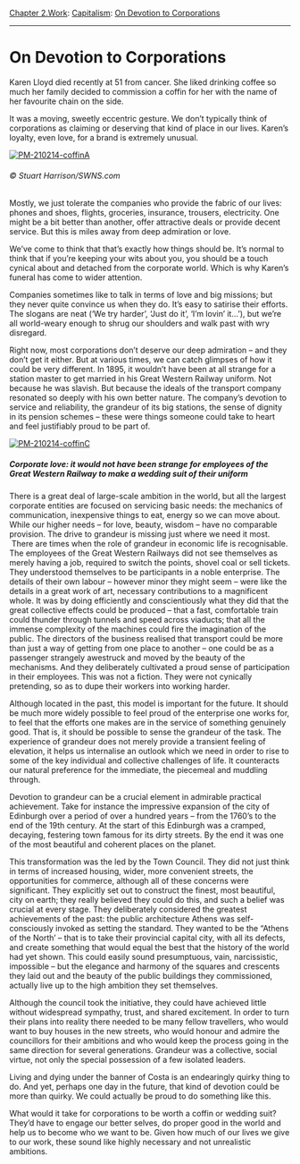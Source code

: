 [Chapter 2.Work](https://www.theschooloflife.com/thebookoflife/category/work/): [Capitalism](https://www.theschooloflife.com/thebookoflife/category/work/capitalism/): [On Devotion to Corporations](https://www.theschooloflife.com/thebookoflife/on-devotion-to-corporations/)

* * *

# On Devotion to Corporations

Karen Lloyd died recently at 51 from cancer. She liked drinking coffee so much her family decided to commission a coffin for her with the name of her favourite chain on the side.

It was a moving, sweetly eccentric gesture. We don’t typically think of corporations as claiming or deserving that kind of place in our lives. Karen’s loyalty, even love, for a brand is extremely unusual.

[![PM-210214-coffinA](https://www.theschooloflife.com/thebookoflife/wp-content/uploads/2015/03/PM-210214-coffinA.jpg)](http://www.thebookoflife.org/wp-content/uploads/2015/03/PM-210214-coffinA.jpg)

###### © Stuart Harrison/SWNS.com

Mostly, we just tolerate the companies who provide the fabric of our lives: phones and shoes, flights, groceries, insurance, trousers, electricity. One might be a bit better than another, offer attractive deals or provide decent service. But this is miles away from deep admiration or love.

We’ve come to think that that’s exactly how things should be. It’s normal to think that if you’re keeping your wits about you, you should be a touch cynical about and detached from the corporate world. Which is why Karen’s funeral has come to wider attention.

Companies sometimes like to talk in terms of love and big missions; but they never quite convince us when they do. It’s easy to satirise their efforts. The slogans are neat (‘We try harder’, ‘Just do it’, ‘I’m lovin’ it…’), but we’re all world-weary enough to shrug our shoulders and walk past with wry disregard.

Right now, most corporations don’t deserve our deep admiration – and they don’t get it either. But at various times, we can catch glimpses of how it could be very different. In 1895, it wouldn’t have been at all strange for a station master to get married in his Great Western Railway uniform. Not because he was slavish. But because the ideals of the transport company resonated so deeply with his own better nature. The company’s devotion to service and reliability, the grandeur of its big stations, the sense of dignity in its pension schemes – these were things someone could take to heart and feel justifiably proud to be part of.

[![PM-210214-coffinC](https://www.theschooloflife.com/thebookoflife/wp-content/uploads/2015/03/PM-210214-coffinC.jpg)](http://www.thebookoflife.org/wp-content/uploads/2015/03/PM-210214-coffinC.jpg)

##### Corporate love: it would not have been strange for employees of the Great Western Railway to make a wedding suit of their uniform

There is a great deal of large-scale ambition in the world, but all the largest corporate entities are focused on servicing basic needs: the mechanics of communication, inexpensive things to eat, energy so we can move about. While our higher needs – for love, beauty, wisdom – have no comparable provision. The drive to grandeur is missing just where we need it most. &nbsp;There are times when the role of grandeur in economic life is recognisable. The employees of the Great Western Railways did not see themselves as merely having a job, required to switch the points, shovel coal or sell tickets. They understood themselves to be participants in a noble enterprise. The details of their own labour – however minor they might seem – were like the details in a great work of art, necessary contributions to a magnificent whole. It was by doing efficiently and conscientiously what they did that the great collective effects could be produced – that a fast, comfortable train could thunder through tunnels and speed across viaducts; that all the immense complexity of the machines could fire the imagination of the public. The directors of the business realised that transport could be more than just a way of getting from one place to another – one could be as a passenger strangely awestruck and moved by the beauty of the mechanisms. And they deliberately cultivated a proud sense of participation in their employees. This was not a fiction. They were not cynically pretending, so as to dupe their workers into working harder.

Although located in the past, this model is important for the future. It should be much more widely possible to feel proud of the enterprise one works for, to feel that the efforts one makes are in the service of something genuinely good. That is, it should be possible to sense the grandeur of the task. The experience of grandeur does not merely provide a transient feeling of elevation, it helps us internalise an outlook which we need in order to rise to some of the key individual and collective challenges of life. It counteracts our natural preference for the immediate, the piecemeal and muddling through.

Devotion to grandeur can be a crucial element in admirable practical achievement. Take for instance the impressive expansion of the city of Edinburgh over a period of over a hundred years – from the 1760’s to the end of the 19th century. At the start of this Edinburgh was a cramped, decaying, festering town famous for its dirty streets. By the end it was one of the most beautiful and coherent places on the planet.

This transformation was the led by the Town Council. They did not just think in terms of increased housing, wider, more convenient streets, the opportunities for commerce, although all of these concerns were significant. They explicitly set out to construct the finest, most beautiful, city on earth; they really believed they could do this, and such a belief was crucial at every stage. They deliberately considered the greatest achievements of the past: the public architecture Athens was self-consciously invoked as setting the standard. They wanted to be the “Athens of the North’ – that is to take their provincial capital city, with all its defects, and create something that would equal the best that the history of the world had yet shown. This could easily sound presumptuous, vain, narcissistic, impossible – but the elegance and harmony of the squares and crescents they laid out and the beauty of the public buildings they commissioned, actually live up to the high ambition they set themselves.

Although the council took the initiative, they could have achieved little without widespread sympathy, trust, and shared excitement. In order to turn their plans into reality there needed to be many fellow travellers, who would want to buy houses in the new streets, who would honour and admire the councillors for their ambitions and who would keep the process going in the same direction for several generations. Grandeur was a collective, social virtue, not only the special possession of a few isolated leaders.

Living and dying under the banner of Costa is an endearingly quirky thing to do. And yet, perhaps one day in the future, that kind of devotion could be more than quirky. We could actually be proud to do something like this.

What would it take for corporations to be worth a coffin or wedding suit? They’d have to engage our better selves, do proper good in the world and help us to become who we want to be. Given how much of our lives we give to our work, these sound like highly necessary and not unrealistic ambitions.
